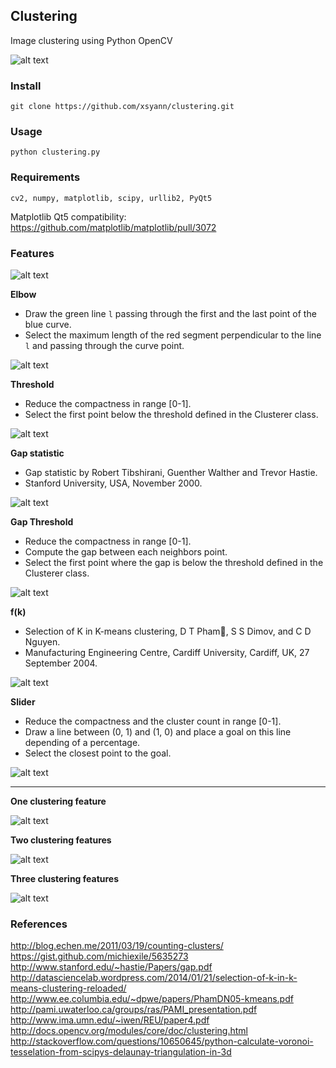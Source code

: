 ## Clustering

Image clustering using Python OpenCV

![alt text](http://www.xsyann.com/epitech/clustering.png)

### Install

    git clone https://github.com/xsyann/clustering.git

### Usage

    python clustering.py
    

### Requirements
  
    cv2, numpy, matplotlib, scipy, urllib2, PyQt5
    
Matplotlib Qt5 compatibility: https://github.com/matplotlib/matplotlib/pull/3072

### Features

![alt text](http://www.xsyann.com/epitech/clustering/icon.png)

**Elbow**

- Draw the green line `l` passing through the first and the last point of the blue curve.
- Select the maximum length of the red segment perpendicular to the line `l` and passing through the curve point. 

![alt text](http://www.xsyann.com/epitech/clustering/elbow.png)

**Threshold**

- Reduce the compactness in range [0-1].
- Select the first point below the threshold defined in the Clusterer class.

![alt text](http://www.xsyann.com/epitech/clustering/threshold.png)

**Gap statistic**

- Gap statistic by Robert Tibshirani, Guenther Walther and Trevor Hastie.
- Stanford University, USA, November 2000.

![alt text](http://www.xsyann.com/epitech/clustering/gapstat.png)

**Gap Threshold**

- Reduce the compactness in range [0-1].
- Compute the gap between each neighbors point.
- Select the first point where the gap is below the threshold defined in the Clusterer class.

![alt text](http://www.xsyann.com/epitech/clustering/gapthreshold.png)

**f(k)**
- Selection of K in K-means clustering, D T Pham, S S Dimov, and C D Nguyen.
- Manufacturing Engineering Centre, Cardiff University, Cardiff, UK, 27 September 2004.

![alt text](http://www.xsyann.com/epitech/clustering/fk.png)

**Slider**

- Reduce the compactness and the cluster count in range [0-1].
- Draw a line between (0, 1) and (1, 0) and place a goal on this line depending of a percentage.
- Select the closest point to the goal.

![alt text](http://www.xsyann.com/epitech/clustering/slider.png)

------------------

**One clustering feature**

![alt text](http://www.xsyann.com/epitech/clustering/data1.png)

**Two clustering features**

![alt text](http://www.xsyann.com/epitech/clustering/data2.png)

**Three clustering features**

![alt text](http://www.xsyann.com/epitech/clustering/data3.png)


### References

http://blog.echen.me/2011/03/19/counting-clusters/
https://gist.github.com/michiexile/5635273
http://www.stanford.edu/~hastie/Papers/gap.pdf
http://datasciencelab.wordpress.com/2014/01/21/selection-of-k-in-k-means-clustering-reloaded/
http://www.ee.columbia.edu/~dpwe/papers/PhamDN05-kmeans.pdf
http://pami.uwaterloo.ca/groups/ras/PAMI_presentation.pdf
http://www.ima.umn.edu/~iwen/REU/paper4.pdf
http://docs.opencv.org/modules/core/doc/clustering.html
http://stackoverflow.com/questions/10650645/python-calculate-voronoi-tesselation-from-scipys-delaunay-triangulation-in-3d

